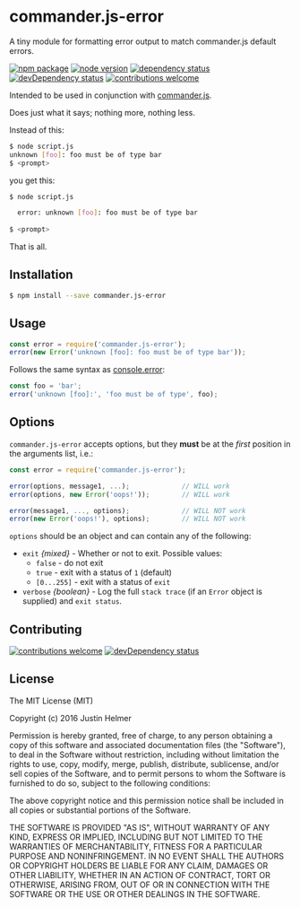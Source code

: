 # commander.js-error
A tiny module for formatting error output to match commander.js default errors.

[![npm package](https://badge.fury.io/js/commander.js-error.svg)](https://www.npmjs.com/package/commander.js-error)
[![node version](https://img.shields.io/node/v/commander.js-error.svg?style=flat)](http://nodejs.org/download/)
[![dependency status](https://david-dm.org/justinhelmer/commander.js-error.svg)](https://github.com/justinhelmer/commander.js-error)
[![devDependency status](https://david-dm.org/justinhelmer/commander.js-error/dev-status.svg)](https://github.com/justinhelmer/commander.js-error#info=devDependencies)
[![contributions welcome](https://img.shields.io/badge/contributions-welcome-brightgreen.svg?style=flat)](https://github.com/justinhelmer/commander.js-error/issues)

Intended to be used in conjunction with [commander.js](https://github.com/tj/commander.js).

Does just what it says; nothing more, nothing less.

Instead of this:

```bash
$ node script.js
unknown [foo]: foo must be of type bar
$ <prompt>
```

you get this:

```bash
$ node script.js

  error: unknown [foo]: foo must be of type bar
  
$ <prompt>
```

That is all.

## Installation

```bash
$ npm install --save commander.js-error 
```

## Usage

```js
const error = require('commander.js-error');
error(new Error('unknown [foo]: foo must be of type bar'));
```

Follows the same syntax as [console.error](https://nodejs.org/api/console.html#console_console_error_data):

```js
const foo = 'bar';
error('unknown [foo]:', 'foo must be of type', foo);
```

## Options

`commander.js-error` accepts options, but they **must** be at the _first_ position in the arguments list, i.e.:

```js
const error = require('commander.js-error');

error(options, message1, ...);             // WILL work
error(options, new Error('oops!'));        // WILL work

error(message1, ..., options);             // WILL NOT work
error(new Error('oops!'), options);        // WILL NOT work
```

`options` should be an object and can contain any of the following:

- `exit` _{mixed}_ - Whether or not to exit. Possible values:
    - `false` - do not exit
    - `true` - exit with a status of `1` (default)
    - `[0...255]` - exit with a status of `exit`
- `verbose` _{boolean}_ - Log the full `stack trace` (if an `Error` object is supplied) and `exit status`.

## Contributing

[![contributions welcome](https://img.shields.io/badge/contributions-welcome-brightgreen.svg?style=flat)](https://github.com/justinhelmer/commander.js-error/issues)
[![devDependency status](https://david-dm.org/justinhelmer/commander.js-error/dev-status.svg)](https://github.com/justinhelmer/commander.js-error#info=devDependencies)

## License

The MIT License (MIT)

Copyright (c) 2016 Justin Helmer

Permission is hereby granted, free of charge, to any person obtaining a copy
of this software and associated documentation files (the "Software"), to deal
in the Software without restriction, including without limitation the rights
to use, copy, modify, merge, publish, distribute, sublicense, and/or sell
copies of the Software, and to permit persons to whom the Software is
furnished to do so, subject to the following conditions:

The above copyright notice and this permission notice shall be included in all
copies or substantial portions of the Software.

THE SOFTWARE IS PROVIDED "AS IS", WITHOUT WARRANTY OF ANY KIND, EXPRESS OR
IMPLIED, INCLUDING BUT NOT LIMITED TO THE WARRANTIES OF MERCHANTABILITY,
FITNESS FOR A PARTICULAR PURPOSE AND NONINFRINGEMENT. IN NO EVENT SHALL THE
AUTHORS OR COPYRIGHT HOLDERS BE LIABLE FOR ANY CLAIM, DAMAGES OR OTHER
LIABILITY, WHETHER IN AN ACTION OF CONTRACT, TORT OR OTHERWISE, ARISING FROM,
OUT OF OR IN CONNECTION WITH THE SOFTWARE OR THE USE OR OTHER DEALINGS IN THE
SOFTWARE.
